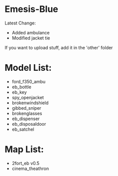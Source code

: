 # Emesis-Blue

Latest Change: 
* Added ambulance
* Modified jacket tie

If you want to upload stuff, add it in the 'other' folder

# Model List:

* ford_f350_ambu
* eb_bottle
* eb_key
* spy_openjacket
* brokenwindshield
* gibbed_sniper
* brokenglasses
* eb_dispenser
* eb_disposaldoor
* eb_satchel

# Map List:

* 2fort_eb v0.5
* cinema_theathron


